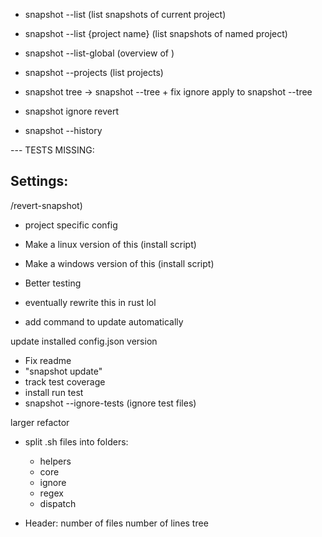- snapshot --list (list snapshots of current project)
- snapshot --list {project name} (list snapshots of named project)
- snapshot --list-global (overview of )
- snapshot --projects (list projects)

- snapshot tree -> snapshot --tree + fix ignore apply to snapshot --tree
- snapshot ignore revert

- snapshot --history

--- TESTS MISSING:

Settings:
- 
/revert-snapshot)
- project specific config

- Make a linux version of this      (install script)
- Make a windows version of this    (install script)
- Better testing
- eventually rewrite this in rust lol

- add command to update automatically

update installed config.json version

- Fix readme
- "snapshot update"
- track test coverage
- install run test
- snapshot --ignore-tests (ignore test files)

larger refactor
- split .sh files into folders:
    - helpers
    - core
    - ignore
    - regex
    - dispatch

- Header:
    number of files
    number of lines
    tree
